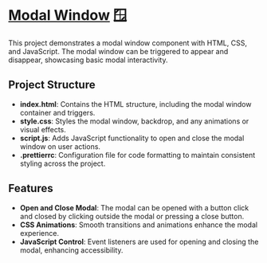# [Modal Window](https://joeategypt.github.io/modalWindow/) 🪟

This project demonstrates a modal window component with HTML, CSS, and JavaScript. The modal window can be triggered to appear and disappear, showcasing basic modal interactivity.

## Project Structure

- **index.html**: Contains the HTML structure, including the modal window container and triggers.
- **style.css**: Styles the modal window, backdrop, and any animations or visual effects.
- **script.js**: Adds JavaScript functionality to open and close the modal window on user actions.
- **.prettierrc**: Configuration file for code formatting to maintain consistent styling across the project.

## Features

- **Open and Close Modal**: The modal can be opened with a button click and closed by clicking outside the modal or pressing a close button.
- **CSS Animations**: Smooth transitions and animations enhance the modal experience.
- **JavaScript Control**: Event listeners are used for opening and closing the modal, enhancing accessibility.


